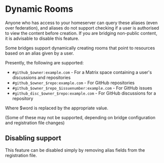 # Dynamic Rooms

<section class="notice">
Anyone who has access to your homeserver can query these aliases (even over federation), and aliases
 do not support checking if a user is authorised to view the content before creation. If you are bridging non-public
 content, it is advisable to disable this feature.
</section>

Some bridges support dynamically creating rooms that point to resources based on an alias given by a user.

Presently, the following are supported:

- `#github_$owner:example.com` - For a Matrix space containing a user's discussions and repositories
- `#github_$owner_$repo:example.com` - For GitHub repositories
- `#github_$owner_$repo_$issuenumber:example.com` - For GitHub issues
- `#github_disc_$owner_$repo:example.com` - For GitHub discussions for a repository

Where $word is replaced by the appropriate value.

(Some of these may not be supported, depending on bridge configuration and registration file changes)

## Disabling support

This feature can be disabled simply by removing alias fields from the registration file.
